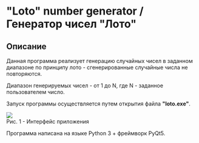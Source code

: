# "Loto" number generator / Генератор чисел "Лото"

## Описание
Данная программа реализует генерацию случайных чисел в заданном диапазоне по принципу лото - сгенерированные случайные числа не повторяются.

Диапазон генерируемых чисел - от 1 до N, где N - заданное пользователем число.

Запуск программы осуществляется путем открытия файла **"loto.exe"**.

![](https://i.imgur.com/66DKXce.png)  
Рис. 1 - Интерфейс приложения

Программа написана на языке Python 3 + фреймворк PyQt5.
